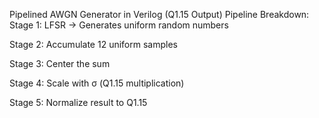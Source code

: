 Pipelined AWGN Generator in Verilog (Q1.15 Output)
Pipeline Breakdown:
Stage 1: LFSR → Generates uniform random numbers

Stage 2: Accumulate 12 uniform samples

Stage 3: Center the sum

Stage 4: Scale with σ (Q1.15 multiplication)

Stage 5: Normalize result to Q1.15
